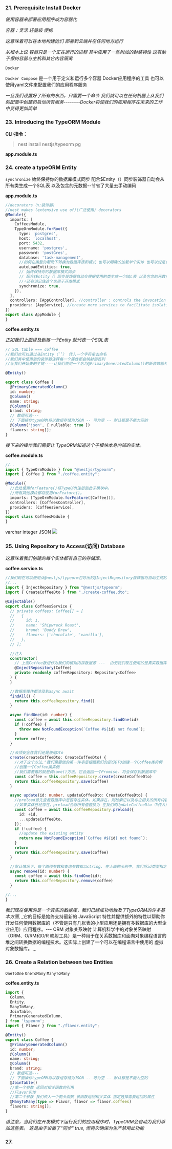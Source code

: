### 21. Prerequisite Install Docker

_使用容器来部署应用程序成为容器化_

_容器：灵活 轻量级 便携_

_这意味着可以在本地构建他们 部署到云端并在任何地方运行_

_从根本上说 容器只是一个正在运行的进程 其中应用了一些附加的封装特性 这有助于保持容器与主机和其它内容隔离_

`Docker`

`Docker Compose` 是一个用于定义和运行多个容器 Docker应用程序的工具 也可以使用yaml文件来配置我们的应用程序服务

_一旦我们设置好了所有的东西，只需要一个命令
我们就可以在任何机器上从我们的配置中创建和启动所有服务--------Docker将使我们的应用程序在未来的工作中变得更加简单_

### 23. Introducing the TypeORM Module

**CLI:指令：**

> nest install nestjs/typeorm pg


**app.module.ts**

### 24. create a typeORM Entity

`synchronize` 始终保持你的数据库模式同步 配合$Entity（）同步装饰器自动会从所有类生成一个SQL表 以及包含的元数据--节省了大量去手动编码

**app.module.ts**

```ts
//decorators（n:装饰器)
//nest makes (extensive use of)(广泛使用) decorators
@Module({
  imports: [
    CoffeesModule,
    TypeOrmModule.forRoot({
      type: 'postgres',
      host: 'localhost',
      port: 5432,
      username: 'postgres',
      password: 'postGres',
      database: 'task-management',
      //如何在类型的帮助下转换为数据库表和模式 也可以明确的加载单个实体 也可以说是自动加载单个实体 然后他们会为你找到这些实体文件并未你加载他们
      autoLoadEntities: true,
      // 始终保持你的数据库模式同步
      // 配合$Entity（）同步装饰器自动会根据使用的类生成一个SQL表 以及包含的元数据--节省了大量去手动编码
      //⭐还有请记住这个仅用于开发模式
      synchronize: true,
    }),
  ],
  controllers: [AppController], //controller : controls the invocation of the service
  providers: [AppService], //create more services to facilitate isolation
})
export class AppModule {
}
```

**coffee.entity.ts**

_正如我们上面提及到每一个Entity 就代表一个SQL表_

```ts
// SQL table === coffee
//我们也可以通过从Entity（‘’） 传入一个字符串去命名
//我们类中使用到的装饰器注释每一个属性都会映射到表列
//让我们开始表的主键----让我们使用一个名为@PrimaryGeneratedColumn()的新装饰器并用它装饰这个“id”属性-----这个列不仅会自定义主列 还会自动增加值  

@Entity()

export class Coffee {
  @PrimaryGeneratedColumn()
  id: number;
  @Column()
  name: string;
  @Column()
  brand: string;
  // 数组可选---
  // 下面操作typeORM将以数组存储为JSON -- 可为空 -- 默认都是不能为空的
  @Column('json', { nullable: true })
  flavors: string[];
}
```

_接下来的操作我们需要让 TypeORM知道这个子模块本身内部的实体。_

**coffee.module.ts**

```ts
//..
import { TypeOrmModule } from "@nestjs/typeorm";
import { Coffee } from "./coffee.entity";

@Module({
  //此处使用forFeature()将TypeORM注册到此子模块中。
  //所有其他模块都将使用forFeature()。
  imports: [TypeOrmModule.forFeature([Coffee])],
  controllers: [CoffeesController],
  providers: [CoffeesService],
})
export class CoffeesModule {
}
```

varchar integer JSON
![](.1111/3353f32b.png)

### 25. Using Repository to Access(访问) Database

_这意味着我们创建的每个实体都有自己的存储库。_

**coffee.service.ts**

```ts
//我们现在可以使用从@nestjs/typeorm包导出的@InjectRepository装饰器将自动生成的“存储库" ---- 注入到我们CoffeeService中
//...
import { InjectRepository } from "@nestjs/typeorm";
import { CreateCoffeeDto } from "./create-coffee.dto";

@Injectable()
export class CoffeesService {
  // private coffees: Coffee[] = [
  //   {
  //     id: 1,
  //     name: 'Shipwreck Roast',
  //     brand: 'Buddy Brew',
  //     flavors: ['chocolate', 'vanilla'],
  //   },
  // ];

  //注入
  constructor(
    // 上面Coffee数组作为我们的模拟内存数据源 ---  由无我们现在使用的是真实数据库，我们不再需要这个模拟实现
    @InjectRepository(Coffee)
    private readonly coffeeRepository: Repository<Coffee>
  ) {
  }

  //数据库操作都涉及到async await
  findAll() {
    return this.coffeeRepository.find()
  }

  async findOne(id: number) {
    const coffee = await this.coffeeRepository.findOne(id)
    if (!coffee) {
      throw new NotFoundException(`Coffee #${id} not found`);
    }
    return coffee;
  }

  //去顶安全性我们还是使用Dto
  create(createCoffeeDto: CreateCoffeeDto) {
    //对于这个方法,°我们需要做的第一件事是根据我们的部分DTO创建一个Coffee类实例
    //创建一个Coffee类实例
    //我们需要做的就是调save()方法，它会返回一个Promise. 将会保存到数据库中
    const coffee = this.coffeeRepository.create(createCoffeeDto)
    return this.coffeeRepository.save(coffee)
  }

  async update(id: number, updateCoffeeDto: CreateCoffeeDto) {
    //preload首先查看数据库中是否存在实体，如果存在，则检索它以及与之相关的所有内容。
    //如果实体已经存在，preload会将所有值替换为 在我们的UpdateCoffeeDto 中传入的新值。o如果在数据库中未找到传入的实体的“id”，则preload方法将返回undefined
    const coffee = await this.coffeeRepository.preload({
      id: +id,
      ...updateCoffeeDto,
    });
    if (!coffee) {
      //update the existing entity
      return new NotFoundException(`Coffee #${id} not found`);
    }
    return
    return this.coffeeRepository.save(coffee)
  }

  //默认情况下，每个路径参数和查询参数都以string. 在上面的示例中，我们将id类型指定为 a number（在方法签名中）。因此，ValidationPipe将尝试自动将字符串标识符转换为数字。
  async remove(id: number) {
    const coffee = await this.findOne(id);
    return this.coffeeRepository.remove(coffee)
  }

//...
}
```

_我们现在使用的是一个真实的数据库，我们已经成功地触及了TypeORM的许多基本方面,_
_它的目标是始终支持最新的 JavaScript 特性并提供额外的特性以帮助你开发任何使用数据库的（不管是只有几张表的小型应用还是拥有多数据库的大型企业应用）应用程序。---
ORM 对象关系映射
计算机科学中的对象关系映射（ORM、O/RM和O/R 映射工具）是一种用于在关系数据库和面向对象编程语言的堆之间转换数据的编程技术。这实际上创建了一个可以在编程语言中使用的
虚拟对象数据库。
_

### 26. Create a Relation between two Entities

`OneToOne`
`OneToMany`
`ManyToMany`

**coffee.entity.ts**

```ts
import {
  Column,
  Entity,
  ManyToMany,
  JoinTable,
  PrimaryGeneratedColumn,
} from 'typeorm';
import { Flavor } from "./flavor.entity";

@Entity()
export class Coffee {
  @PrimaryGeneratedColumn()
  id: number;
  @Column()
  name: string;
  @Column()
  brand: string;
  // 数组可选---
  // 下面操作typeORM将以数组存储为JSON -- 可为空 -- 默认都是不能为空的
  @JoinTable()
  //第一个参数 返回对相关函数的引用
  //Flavor实体
  //第二个参数 我们传入一个箭头函数 该函数返回相关实体 指定选择需要返回的属性
  @ManyToMany(type => Flavor, flavor => flavor.coffees)
  flavors: string[];
}

```
_请注意，当我们在开发模式下运行我们的应用程序时，TypeORM会自动为我们添加这些表。_
_这是由于设置了“同步" true, 但再次确保为生产禁用此功能_


### 27. 